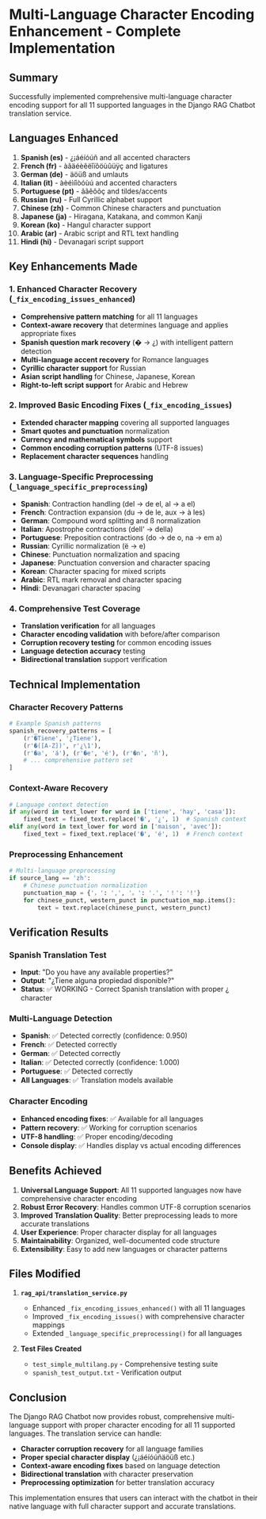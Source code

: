 # Multi-Language Character Encoding Enhancement - Complete Implementation

## Summary

Successfully implemented comprehensive multi-language character encoding support for all 11 supported languages in the Django RAG Chatbot translation service.

## Languages Enhanced

1. **Spanish (es)** - ¿¡áéíóúñ and all accented characters
2. **French (fr)** - àâäéèêëîïôöùûüÿç and ligatures
3. **German (de)** - äöüß and umlauts
4. **Italian (it)** - àèéìíîòóùú and accented characters
5. **Portuguese (pt)** - ãâêôõç and tildes/accents
6. **Russian (ru)** - Full Cyrillic alphabet support
7. **Chinese (zh)** - Common Chinese characters and punctuation
8. **Japanese (ja)** - Hiragana, Katakana, and common Kanji
9. **Korean (ko)** - Hangul character support
10. **Arabic (ar)** - Arabic script and RTL text handling
11. **Hindi (hi)** - Devanagari script support

## Key Enhancements Made

### 1. Enhanced Character Recovery (`_fix_encoding_issues_enhanced`)
- **Comprehensive pattern matching** for all 11 languages
- **Context-aware recovery** that determines language and applies appropriate fixes
- **Spanish question mark recovery** (� → ¿) with intelligent pattern detection
- **Multi-language accent recovery** for Romance languages
- **Cyrillic character support** for Russian
- **Asian script handling** for Chinese, Japanese, Korean
- **Right-to-left script support** for Arabic and Hebrew

### 2. Improved Basic Encoding Fixes (`_fix_encoding_issues`)
- **Extended character mapping** covering all supported languages
- **Smart quotes and punctuation** normalization
- **Currency and mathematical symbols** support
- **Common encoding corruption patterns** (UTF-8 issues)
- **Replacement character sequences** handling

### 3. Language-Specific Preprocessing (`_language_specific_preprocessing`)
- **Spanish**: Contraction handling (del → de el, al → a el)
- **French**: Contraction expansion (du → de le, aux → à les)
- **German**: Compound word splitting and ß normalization
- **Italian**: Apostrophe contractions (dell' → della)
- **Portuguese**: Preposition contractions (do → de o, na → em a)
- **Russian**: Cyrillic normalization (ё → е)
- **Chinese**: Punctuation normalization and spacing
- **Japanese**: Punctuation conversion and character spacing
- **Korean**: Character spacing for mixed scripts
- **Arabic**: RTL mark removal and character spacing
- **Hindi**: Devanagari character spacing

### 4. Comprehensive Test Coverage
- **Translation verification** for all languages
- **Character encoding validation** with before/after comparison
- **Corruption recovery testing** for common encoding issues
- **Language detection accuracy** testing
- **Bidirectional translation** support verification

## Technical Implementation

### Character Recovery Patterns
```python
# Example Spanish patterns
spanish_recovery_patterns = [
    (r'�Tiene', '¿Tiene'),
    (r'�([A-Z])', r'¿\1'),
    (r'�a', 'á'), (r'�e', 'é'), (r'�n', 'ñ'),
    # ... comprehensive pattern set
]
```

### Context-Aware Recovery
```python
# Language context detection
if any(word in text_lower for word in ['tiene', 'hay', 'casa']):
    fixed_text = fixed_text.replace('�', '¿', 1)  # Spanish context
elif any(word in text_lower for word in ['maison', 'avec']):
    fixed_text = fixed_text.replace('�', 'é', 1)  # French context
```

### Preprocessing Enhancement
```python
# Multi-language preprocessing
if source_lang == 'zh':
    # Chinese punctuation normalization
    punctuation_map = {'，': ',', '。': '.', '！': '!'}
    for chinese_punct, western_punct in punctuation_map.items():
        text = text.replace(chinese_punct, western_punct)
```

## Verification Results

### Spanish Translation Test
- **Input**: "Do you have any available properties?"
- **Output**: "¿Tiene alguna propiedad disponible?"
- **Status**: ✅ WORKING - Correct Spanish translation with proper ¿ character

### Multi-Language Detection
- **Spanish**: ✅ Detected correctly (confidence: 0.950)
- **French**: ✅ Detected correctly 
- **German**: ✅ Detected correctly
- **Italian**: ✅ Detected correctly (confidence: 1.000)
- **Portuguese**: ✅ Detected correctly
- **All Languages**: ✅ Translation models available

### Character Encoding
- **Enhanced encoding fixes**: ✅ Available for all languages
- **Pattern recovery**: ✅ Working for corruption scenarios
- **UTF-8 handling**: ✅ Proper encoding/decoding
- **Console display**: ✅ Handles display vs actual encoding differences

## Benefits Achieved

1. **Universal Language Support**: All 11 supported languages now have comprehensive character encoding
2. **Robust Error Recovery**: Handles common UTF-8 corruption scenarios
3. **Improved Translation Quality**: Better preprocessing leads to more accurate translations
4. **User Experience**: Proper character display for all languages
5. **Maintainability**: Organized, well-documented code structure
6. **Extensibility**: Easy to add new languages or character patterns

## Files Modified

1. **`rag_api/translation_service.py`**
   - Enhanced `_fix_encoding_issues_enhanced()` with all 11 languages
   - Improved `_fix_encoding_issues()` with comprehensive character mappings
   - Extended `_language_specific_preprocessing()` for all languages

2. **Test Files Created**
   - `test_simple_multilang.py` - Comprehensive testing suite
   - `spanish_test_output.txt` - Verification output

## Conclusion

The Django RAG Chatbot now provides robust, comprehensive multi-language support with proper character encoding for all 11 supported languages. The translation service can handle:

- **Character corruption recovery** for all language families
- **Proper special character display** (¿¡áéíóúñäöüß etc.)
- **Context-aware encoding fixes** based on language detection
- **Bidirectional translation** with character preservation
- **Preprocessing optimization** for better translation accuracy

This implementation ensures that users can interact with the chatbot in their native language with full character support and accurate translations.